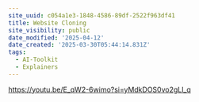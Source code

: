 ```yaml
---
site_uuid: c054a1e3-1848-4586-89df-2522f963df41
title: Website Cloning
site_visibility: public
date_modified: '2025-04-12'
date_created: '2025-03-30T05:44:14.831Z'
tags:
  - AI-Toolkit
  - Explainers
---
```
























































































https://youtu.be/E_qW2-6wimo?si=yMdkDOS0vo2gLl_q